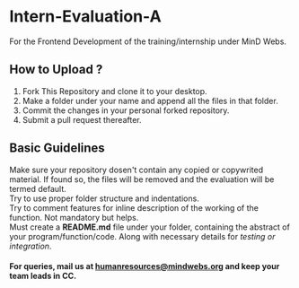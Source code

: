 # Intern-Evaluation-A
For the Frontend Development of the training/internship under MinD Webs.

## How to Upload ?
1. Fork This Repository and clone it to your desktop.
2. Make a folder under your name and append all the files in that folder.
3. Commit the changes in your personal forked repository.
4. Submit a pull request thereafter.

## Basic Guidelines
Make sure your repository dosen't contain any copied or copywrited material. If found so, the files will be removed and the evaluation will be termed default.  
Try to use proper folder structure and indentations.  
Try to comment features for inline description of the working of the function. Not mandatory but helps.  
Must create a **README.md** file under your folder, containing the abstract of your program/function/code. Along with necessary details for *testing or integration*.

#### For queries, mail us at [humanresources@mindwebs.org](mailto:humanresources@mindwebs.org) and keep your team leads in CC.
